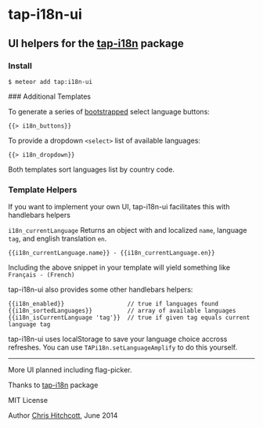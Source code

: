# tap-i18n-ui

## UI helpers for the [tap-i18n](https://github.com/TAPevents/tap-i18n) package

### Install

    $ meteor add tap:i18n-ui

### Additional Templates

To generate a series of [bootstrapped](http://getbootstrap.com/) select language buttons: 

    {{> i18n_buttons}}

To provide a dropdown `<select>` list of available languages:

    {{> i18n_dropdown}}

Both templates sort languages list by country code.

### Template Helpers

If you want to implement your own UI, tap-i18n-ui facilitates this with handlebars helpers

`i18n_currentLanguage` Returns an object with and localized `name`, language `tag`, and english translation `en`.

    {{i18n_currentLanguage.name}} - {{i18n_currentLanguage.en}}
    
Including the above snippet in your template will yield something like `Français - (French)`

tap-i18n-ui also provides some other handlebars helpers:

    {{i18n_enabled}}                  // true if languages found
    {{i18n_sortedLanguages}}          // array of available languages
    {{i18n_isCurrentLanguage 'tag'}}  // true if given tag equals current language tag

tap-i18n-ui uses localStorage to save your language choice accross refreshes. You can use `TAPi18n.setLanguageAmplify` to do this yourself.

---

More UI planned including flag-picker.

Thanks to [tap-i18n](https://github.com/TAPevents/tap-i18n) package

MIT License 

Author [Chris Hitchcott](http://github.com/hitchcott),  June 2014
